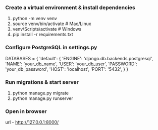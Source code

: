 ### Create a virtual environment & install dependencies
1. python -m venv venv
2. source venv/bin/activate   # Mac/Linux
3. venv\Scripts\activate      # Windows
4. pip install -r requirements.txt


### Configure PostgreSQL in settings.py

DATABASES = {
    'default': {
        'ENGINE': 'django.db.backends.postgresql',
        'NAME': 'your_db_name',
        'USER': 'your_db_user',
        'PASSWORD': 'your_db_password',
        'HOST': 'localhost',
        'PORT': '5432',
    }
}



### Run migrations & start server
1. python manage.py migrate
2. python manage.py runserver


### Open in browser
url - http://127.0.0.1:8000/